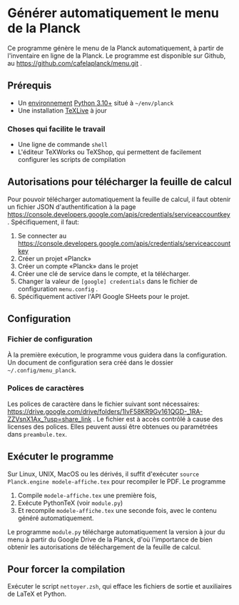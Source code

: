 # Générer automatiquement le menu de la Planck

Ce programme génère le menu de la Planck automatiquement, à partir de l'inventaire en ligne de la Planck.
Le programme est disponible sur Github, au https://github.com/cafelaplanck/menu.git .

## Prérequis
- Un [environnement](https://docs.python.org/3/library/venv.html) [Python 3.10+](https://www.python.org/downloads/) situé à `~/env/planck`
- Une installation [TeXLive](https://tug.org/texlive/) à jour

### Choses qui facilite le travail
- Une ligne de commande `shell`
- L'éditeur TeXWorks ou TeXShop, qui permettent de facilement configurer les scripts de compilation

## Autorisations pour télécharger la feuille de calcul
Pour pouvoir télécharger automatiquement la feuille de calcul, il faut obtenir un fichier JSON d'authentification à la page https://console.developers.google.com/apis/credentials/serviceaccountkey . Spécifiquement, il faut:

1. Se connecter au https://console.developers.google.com/apis/credentials/serviceaccountkey
2. Créer un projet «Planck»
3. Créer un compte «Planck» dans le projet
4. Créer une clé de service dans le compte, et la télécharger.
5. Changer la valeur de `[google] credentials` dans le fichier de configuration `menu.config` .
6. Spécifiquement activer l'API Google SHeets pour le projet.

## Configuration

### Fichier de configuration
À la première exécution, le programme vous guidera dans la configuration. Un document de configuration sera créé dans le dossier `~/.config/menu_planck`.

### Polices de caractères
Les polices de caractère dans le fichier suivant sont nécessaires: https://drive.google.com/drive/folders/1lvF58KR9Gv161QGD-_1RA-ZZVsnX1Ax_?usp=share_link . Le fichier est à accès contrôlé à cause des licenses des polices. Elles peuvent aussi être obtenues ou paramétrées dans `preambule.tex`.

## Exécuter le programme
Sur Linux, UNIX, MacOS ou les dérivés, il suffit d'exécuter `source Planck.engine modele-affiche.tex` pour recompiler le PDF. Le programme

1. Compile `modele-affiche.tex` une première fois,
2. Exécute PythonTeX (voir `module.py`)
3. Et recompile `modele-affiche.tex` une seconde fois, avec le contenu généré automatiquement.

Le programme `module.py` télécharge automatiquement la version à jour du menu à partir du Google Drive de la Planck, d'où l'importance de bien obtenir les autorisations de téléchargement de la feuille de calcul.

## Pour forcer la compilation
Exécuter le script `nettoyer.zsh`, qui efface les fichiers de sortie et auxiliaires de LaTeX et Python.
